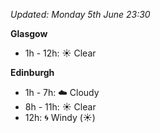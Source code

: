 *Updated: Monday 5th June 23:30*

**Glasgow**

* 1h - 12h: :sunny: Clear

**Edinburgh**

* 1h - 7h: :cloud: Cloudy
* 8h - 11h: :sunny: Clear
* 12h: :cyclone: Windy (:sunny:)
